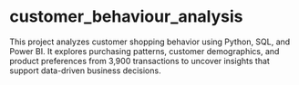 # customer_behaviour_analysis
This project analyzes customer shopping behavior using Python, SQL, and Power BI. It explores purchasing patterns, customer demographics, and product preferences from 3,900 transactions to uncover insights that support data-driven business decisions.
